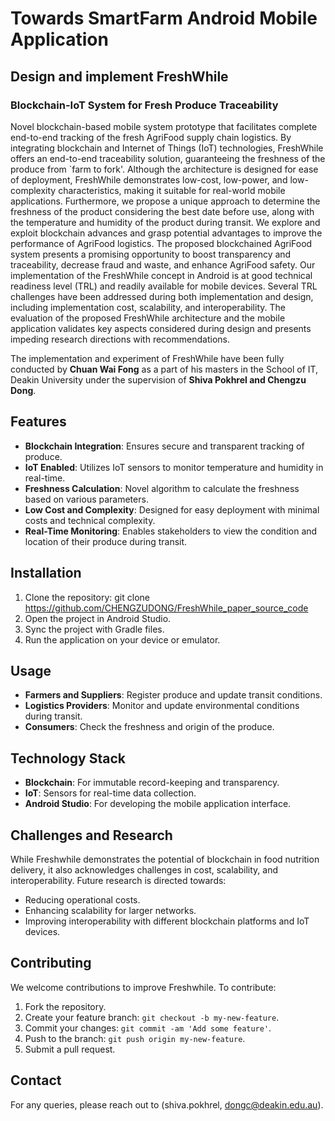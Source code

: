 
# Towards SmartFarm Android Mobile Application

## Design and implement  FreshWhile
### Blockchain-IoT System for Fresh Produce Traceability
Novel blockchain-based mobile system prototype that facilitates complete end-to-end tracking of the fresh AgriFood supply chain logistics. By integrating blockchain and Internet of Things (IoT) technologies, FreshWhile offers an end-to-end traceability solution, guaranteeing the freshness of the produce from `farm to fork'. Although the architecture is designed for ease of deployment, FreshWhile demonstrates low-cost, low-power, and low-complexity characteristics, making it suitable for real-world mobile applications. Furthermore, we propose a unique approach to determine the freshness of the product considering the best date before use, along with the temperature and humidity of the product during transit. We explore and exploit blockchain advances and grasp potential advantages to improve the performance of AgriFood logistics. The proposed blockchained AgriFood system presents a promising opportunity to boost transparency and traceability, decrease fraud and waste, and enhance AgriFood safety. Our implementation of the FreshWhile concept in Android is at good technical readiness level (TRL) and readily available for mobile devices.
Several TRL challenges have been addressed during both implementation and design, including implementation cost, scalability, and interoperability. The evaluation of the proposed FreshWhile architecture and the mobile application validates key aspects considered during design and presents impeding research directions with recommendations.

The implementation and experiment of FreshWhile have been fully conducted by **Chuan Wai Fong** as a part of his masters in the School of IT, Deakin University under the supervision of **Shiva Pokhrel and Chengzu Dong**.

## Features
- **Blockchain Integration**: Ensures secure and transparent tracking of produce.
- **IoT Enabled**: Utilizes IoT sensors to monitor temperature and humidity in real-time.
- **Freshness Calculation**: Novel algorithm to calculate the freshness based on various parameters.
- **Low Cost and Complexity**: Designed for easy deployment with minimal costs and technical complexity.
- **Real-Time Monitoring**: Enables stakeholders to view the condition and location of their produce during transit.

## Installation
1. Clone the repository:
git clone https://github.com/CHENGZUDONG/FreshWhile_paper_source_code
2. Open the project in Android Studio.
3. Sync the project with Gradle files.
4. Run the application on your device or emulator.

## Usage
- **Farmers and Suppliers**: Register produce and update transit conditions.
- **Logistics Providers**: Monitor and update environmental conditions during transit.
- **Consumers**: Check the freshness and origin of the produce.

## Technology Stack
- **Blockchain**: For immutable record-keeping and transparency.
- **IoT**: Sensors for real-time data collection.
- **Android Studio**: For developing the mobile application interface.

## Challenges and Research
While Freshwhile demonstrates the potential of blockchain in food nutrition delivery, it also acknowledges challenges in cost, scalability, and interoperability. Future research is directed towards:
- Reducing operational costs.
- Enhancing scalability for larger networks.
- Improving interoperability with different blockchain platforms and IoT devices.

## Contributing
We welcome contributions to improve Freshwhile. To contribute:
1. Fork the repository.
2. Create your feature branch: `git checkout -b my-new-feature`.
3. Commit your changes: `git commit -am 'Add some feature'`.
4. Push to the branch: `git push origin my-new-feature`.
5. Submit a pull request.

## Contact
For any queries, please reach out to (shiva.pokhrel, dongc@deakin.edu.au).

